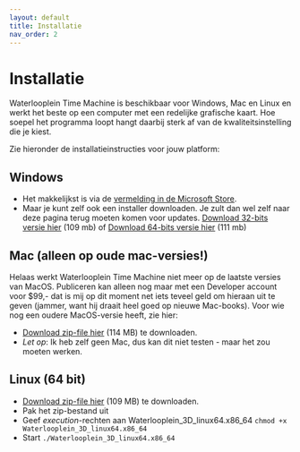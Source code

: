 ```yaml
---
layout: default
title: Installatie
nav_order: 2
---
```


# Installatie

Waterlooplein Time Machine is beschikbaar voor Windows, Mac en Linux en werkt het beste op een computer met een redelijke grafische kaart. Hoe soepel het programma loopt hangt daarbij sterk af van de kwaliteitsinstelling die je kiest.

Zie hieronder de installatieinstructies voor jouw platform:

## Windows

- Het makkelijkst is via de <a href='//www.microsoft.com/store/apps/9PFFX4W0P498'>vermelding in de Microsoft Store</a>.
- Maar je kunt zelf ook een installer downloaden. Je zult dan wel zelf naar deze pagina terug moeten komen voor updates. [Download 32-bits versie hier](https://github.com/elmarj/waterlooplein-timemachine/releases/latest/download/WaterloopleinTimeMachine_win32_setup.exe) (109 mb) of [Download 64-bits versie hier](https://github.com/elmarj/waterlooplein-timemachine/releases/latest/download/WaterloopleinTimeMachine_win64_setup.exe) (111 mb)

## Mac (alleen op oude mac-versies!)

Helaas werkt Waterlooplein Time Machine niet meer op de laatste versies van MacOS. Publiceren kan alleen nog maar met een Developer account voor $99,- dat is mij op dit moment net iets teveel geld om hieraan uit te geven (jammer, want hij draait heel goed op nieuwe Mac-books). Voor wie nog een oudere MacOS-versie heeft, zie hier:
- [Download zip-file hier](https://github.com/elmarj/waterlooplein-timemachine/releases/latest/download/WaterloopleinTimeMachine_mac.zip) (114 MB) te downloaden.
- *Let op*: Ik heb zelf geen Mac, dus kan dit niet testen - maar het zou moeten werken.

## Linux (64 bit)

- [Download zip-file hier](https://github.com/elmarj/waterlooplein-timemachine/releases/latest/download/linux_x86_64.zip) (109 MB) te downloaden.
- Pak het zip-bestand uit
- Geef *execution*-rechten aan Waterlooplein_3D_linux64.x86_64 ```chmod +x Waterlooplein_3D_linux64.x86_64```
- Start ```./Waterlooplein_3D_linux64.x86_64```
